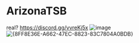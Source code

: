 # ArizonaTSB
real?
https://discord.gg/vvreKj5x
![image](https://github.com/user-attachments/assets/1b730203-e214-4242-a25a-daf7d682c38a)
![{8FF8E36E-A662-47EC-8823-83C7804A0BDB}](https://github.com/user-attachments/assets/95d542ab-291e-49c0-b721-758f5814ce48)
